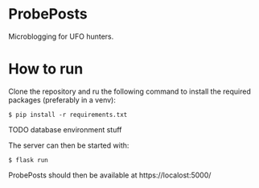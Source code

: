 # ProbePosts
Microblogging for UFO hunters.

# How to run
Clone the repository and ru the following command to install the required packages (preferably in a venv):
```
$ pip install -r requirements.txt
```

TODO database environment stuff

The server can then be started with:
```
$ flask run
```
ProbePosts should then be available at https://localost:5000/
